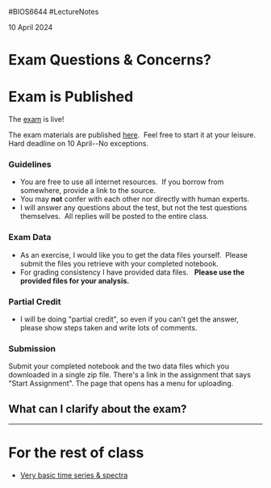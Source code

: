 #BIOS6644
#LectureNotes

10 April  2024

# Exam Questions & Concerns?


# Exam is Published

The [exam](https://ucdenver.instructure.com/courses/533986/assignments/1707020) is live!

The exam materials are published [here](https://ucdenver.instructure.com/courses/533986/assignments/1707020 "Mid Term Exam").  Feel free to start it at your leisure.  Hard deadline on 10 April--No exceptions.

### Guidelines
- You are free to use all internet resources.  If you borrow from somewhere, provide a link to the source. 
- You may **not** confer with each other nor directly with human experts.   
- I will answer any questions about the test, but not the test questions themselves.  All replies will be posted to the entire class.
### Exam Data
- As an exercise, I would like you to get the data files yourself.  Please submit the files you retrieve with your completed notebook.
- For grading consistency I have provided data files.   **Please use the provided files for your analysis.**
### Partial Credit
* I will be doing "partial credit", so even if you can't get the answer, please show steps taken and write lots of comments.
### Submission
Submit your completed notebook and the two data files which you downloaded in a single zip file.  There's a link in the assignment that says "Start Assignment".  The page that opens has a menu for uploading.


## What can I clarify about the exam?


---

# For the rest of class

* [Very basic time series & spectra](https://github.com/BIOS6644/BIOS6644_Spring_2024/blob/main/Modules/Module_2/JamesKing_BIOS6644_Signal-TimeSeries.ipynb)
  